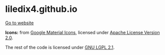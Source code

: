 # liledix4.github.io

[Go to website](https://liledix4.github.io)

**Icons:** from [Google Material Icons](https://github.com/google/material-design-icons), licensed under [Apache License Version 2.0](https://github.com/google/material-design-icons/blob/master/LICENSE).

The rest of the code is licensed under [GNU LGPL 2.1](LICENSE).
